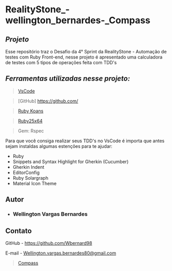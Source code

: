 # RealityStone_-wellington_bernardes-_Compass
## *Projeto*

Esse repositório traz o Desafio da 4° Sprint da RealityStone - Automação de testes com Ruby Front-end, nesse projeto é apresentado uma calculadora de testes com 5 tipos de operações feita com TDD's

##  *Ferramentas utilizadas nesse projeto:*

>[VsCode](https://code.visualstudio.com/) 

>[GitHub]
>https://github.com/

>[Ruby Koans](http://rubykoans.com/)

>[Ruby25x64](https://rubyinstaller.org/downloads/)

>Gem: Rspec

Para que você consiga realizar seus TDD's no VsCode é importa que antes sejam instaldas algumas estenções para te ajudar:

* Ruby
* Snippets and Syntax Highlight for Gherkin (Cucumber)
* Gherkin Indent
* EditorConfig
* Ruby Solargraph
* Material Icon Theme 



## Autor

* ### Wellington Vargas Bernardes

## Contato

GitHub - https://github.com/Wbernard98

E-mail - Wellington.vargas.bernardes80@gmail.com

>[Compass](https://compass.uol/)
